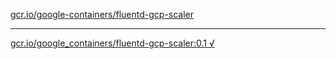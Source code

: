 [gcr.io/google-containers/fluentd-gcp-scaler](https://hub.docker.com/r/anjia0532/fluentd-gcp-scaler/tags/) 

----
[gcr.io/google_containers/fluentd-gcp-scaler:0.1 √](https://hub.docker.com/r/anjia0532/fluentd-gcp-scaler/tags/)

